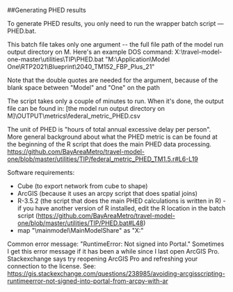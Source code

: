 ##Generating PHED results

To generate PHED results, you only need to run the wrapper batch script — PHED.bat.

This batch file takes only one argument -- the full file path of the model run output directory on M. Here's an example DOS command:
X:\travel-model-one-master\utilities\TIP\PHED.bat "M:\Application\Model One\RTP2021\Blueprint\2040_TM152_FBP_Plus_21"

Note that the double quotes are needed for the argument, because of the blank space between "Model" and "One" on the path

The script takes only a couple of minutes to run. When it's done, the output file can be found in: [the model run output directory on M]\OUTPUT\metrics\federal_metric_PHED.csv

The unit of PHED is "hours of total annual excessive delay per person". More general background about what the PHED metric is can be found at the beginning of the R script that does the main PHED data processing.
https://github.com/BayAreaMetro/travel-model-one/blob/master/utilities/TIP/federal_metric_PHED_TM1.5.r#L6-L19

Software requirements:
- Cube (to export network from cube to shape)
- ArcGIS (because it uses an arcpy script that does spatial joins)
- R-3.5.2 (the script that does the main PHED calculations is written in R) - if you have another version of R installed, edit the R location in the batch script (https://github.com/BayAreaMetro/travel-model-one/blob/master/utilities/TIP/PHED.bat#L48)
- map "\\mainmodel\MainModelShare" as "X:"

Common error message: 
"RuntimeError: Not signed into Portal."
Sometimes I get this error message if it has been a while since I last open ArcGIS Pro. Stackexchange says try reopening ArcGIS Pro and refreshing your connection to the license. See:
https://gis.stackexchange.com/questions/238985/avoiding-arcgisscripting-runtimeerror-not-signed-into-portal-from-arcpy-with-ar

